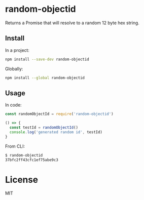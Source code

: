# random-objectid

Returns a Promise that will resolve to a random 12 byte hex string.

## Install

In a project:
```sh
npm install --save-dev random-objectid
```

Globally:
```sh
npm install --global random-objectid
```

## Usage

In code:

```js
const randomObjectId = require('random-objectid')

() => {
  const testId = randomObjectId()
  console.log('generated random id', testId)
}
```

From CLI:

```sh
$ random-objectid
37bfc2ff43cfc1ef75abe9c3
```

# License

MIT

